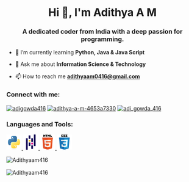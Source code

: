 
<h1 align="center">Hi 👋, I'm Adithya A M</h1>
<h3 align="center">A dedicated coder from India with a deep passion for programming.</h3>

- 🌱 I’m currently learning **Python, Java & Java Script**

- 💬 Ask me about **Information Science & Technology**

- 📫 How to reach me **adithyaam0416@gmail.com**

<h3 align="left">Connect with me:</h3>
<p align="left">
<a href="https://x.com/adigowda416?t=MgMK2UsN2X2sNgOA0uLqlw&s=08" target="blank"><img align="center" src="https://raw.githubusercontent.com/rahuldkjain/github-profile-readme-generator/master/src/images/icons/Social/twitter.svg" alt="adigowda416" height="30" width="40" /></a>
<a href="https://www.linkedin.com/in/adithya-a-m-4653a7330?utm_source=share&utm_campaign=share_via&utm_content=profile&utm_medium=android_app" target="blank"><img align="center" src="https://raw.githubusercontent.com/rahuldkjain/github-profile-readme-generator/master/src/images/icons/Social/linked-in-alt.svg" alt="adithya-a-m-4653a7330" height="30" width="40" /></a>
<a href="https://www.instagram.com/_adi_gowda_416?igsh=eDU2ZXJwemF3ODZ6" target="blank"><img align="center" src="https://raw.githubusercontent.com/rahuldkjain/github-profile-readme-generator/master/src/images/icons/Social/instagram.svg" alt="adi_gowda_416" height="30" width="40" /></a>
</p>

<h3 align="left">Languages and Tools:</h3>
<p align="left">
  <a href="https://www.python.org" target="_blank" rel="noreferrer">
    <img src="https://raw.githubusercontent.com/devicons/devicon/master/icons/python/python-original.svg" alt="python" width="40" height="40"/>
  </a>
  <a href="https://pandas.pydata.org/" target="_blank" rel="noreferrer">
    <img src="https://raw.githubusercontent.com/devicons/devicon/2ae2a900d2f041da66e950e4d48052658d850630/icons/pandas/pandas-original.svg" alt="pandas" width="40" height="40"/>
  </a>
  <a href="https://www.w3.org/html/" target="_blank" rel="noreferrer">
    <img src="https://raw.githubusercontent.com/devicons/devicon/master/icons/html5/html5-original-wordmark.svg" alt="html5" width="40" height="40"/>
  </a>
  <a href="https://www.w3schools.com/css/" target="_blank" rel="noreferrer">
    <img src="https://raw.githubusercontent.com/devicons/devicon/master/icons/css3/css3-original-wordmark.svg" alt="css3" width="40" height="40"/>
  </a>
</p>



<p><img align="center" src="https://github-readme-stats.vercel.app/api/top-langs?username=Adithyaam416&show_icons=true&locale=en&layout=compact" alt="Adithyaam416" /></p>

<p><img align="center" src="https://github-readme-streak-stats.herokuapp.com/?user=Adithyaam416&" alt="Adithyaam416" /></p>
